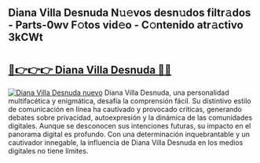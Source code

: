 ## Diana Villa Desnuda N𝚞𝚎vos desn𝚞dos filtr𝚊dos - Parts-0wv F𝚘tos vid𝚎o - C𝚘ntenido atr𝚊ctivo 3kCWt

# <h2><a href="http://mbchi5o.tromn.icu/?c=Diana+Villa+Desnuda">🔗👉👉👉 Diana Villa Desnuda 🔗🔗</a></h2>

[![Diana Villa Desnuda nuevo](https://i.imgur.com/pEAQMta.gif)](http://mbchi5o.tromn.icu/?c=Diana+Villa+Desnuda)
Diana Villa Desnuda, una personalidad multifacética y enigmática, desafía la comprensión fácil. Su distintivo estilo de comunicación en línea ha cautivado y provocado críticas, generando debates sobre privacidad, autoexpresión y la dinámica de las comunidades digitales. Aunque se desconocen sus intenciones futuras, su impacto en el panorama digital es profundo. Con una determinación inquebrantable y un cautivador innegable, la influencia de Diana Villa Desnuda en los medios digitales no tiene límites.
